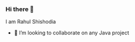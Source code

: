 ### Hi there 👋
I am Rahul Shishodia
- 👯 I’m looking to collaborate on any Java project

<!--
**rahulshishodia/rahulshishodia** is a ✨ _special_ ✨ repository because its `README.md` (this file) appears on your GitHub profile.

Here are some ideas to get you started:
- 🌱 I’m currently learning AWS, React and React Native
- 🔭 I’m currently working on ...
- 🌱 I’m currently learning AWS
- 👯 I’m looking to collaborate on any Java project
- 🤔 I’m looking for help with ...
- 💬 Ask me about ...
- 📫 How to reach me: ...
- 😄 Pronouns: ...
- ⚡ Fun fact: ...
-->
